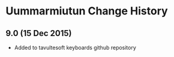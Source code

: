 Uummarmiutun Change History
============================

9.0 (15 Dec 2015)
-----------------

* Added to tavultesoft keyboards github repository
